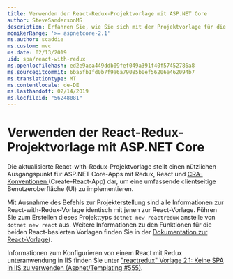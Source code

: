 ```yaml
---
title: Verwenden der React-Redux-Projektvorlage mit ASP.NET Core
author: SteveSandersonMS
description: Erfahren Sie, wie Sie sich mit der Projektvorlage für die Einzelseitenanwendung (Single-Page Application, SPA) von ASP.NET Core für React-Redux und create-react-app vertraut machen.
monikerRange: '>= aspnetcore-2.1'
ms.author: scaddie
ms.custom: mvc
ms.date: 02/13/2019
uid: spa/react-with-redux
ms.openlocfilehash: ed2e9aea449ddb09fef049a391f40f57452786a8
ms.sourcegitcommit: 6ba5fb1fd0b7f9a6a79085b0ef56206e462094b7
ms.translationtype: MT
ms.contentlocale: de-DE
ms.lasthandoff: 02/14/2019
ms.locfileid: "56248081"
---
```

# <a name="use-the-react-with-redux-project-template-with-aspnet-core"></a>Verwenden der React-Redux-Projektvorlage mit ASP.NET Core

Die aktualisierte React-with-Redux-Projektvorlage stellt einen nützlichen Ausgangspunkt für ASP.NET Core-Apps mit Redux, React und [CRA-Konventionen ](https://github.com/facebookincubator/create-react-app) (Create-React-App) dar, um eine umfassende clientseitige Benutzeroberfläche (UI) zu implementieren.


Mit Ausnahme des Befehls zur Projekterstellung sind alle Informationen zur React-with-Redux-Vorlage identisch mit jenen zur React-Vorlage. Führen Sie zum Erstellen dieses Projekttyps `dotnet new reactredux` anstelle von `dotnet new react` aus. Weitere Informationen zu den Funktionen für die beiden React-basierten Vorlagen finden Sie in der [Dokumentation zur React-Vorlage(](xref:spa/react).

Informationen zum Konfigurieren von einem React mit Redux unteranwendung in IIS finden Sie unter ["reactredux" Vorlage 2.1: Keine SPA in IIS zu verwenden (Aspnet/Templating &num;555)](https://github.com/aspnet/Templating/issues/555).
